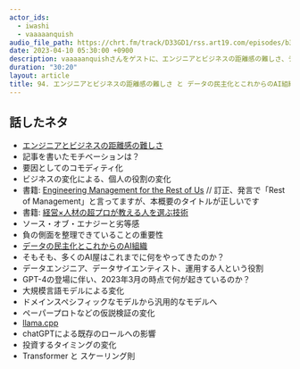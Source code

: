 ```yaml
---
actor_ids:
  - iwashi
  - vaaaaanquish
audio_file_path: https://chrt.fm/track/D33GD1/rss.art19.com/episodes/b32e3761-c722-4ad7-9734-a568d2533c46.mp3
date: 2023-04-10 05:30:00 +0900
description: vaaaaanquishさんをゲストに、エンジニアとビジネスの距離感の難しさ、データの民主化とこれからのAI組織、GPT-4による変化などについて語っていただいたエピソードです。
duration: "30:20"
layout: article
title: 94. エンジニアとビジネスの距離感の難しさ と データの民主化とこれからのAI組織 w/ vaaaaanquish
---
```


## 話したネタ

- [エンジニアとビジネスの距離感の難しさ](https://note.com/vaaaaanquish/n/n22d5e8b067d9)
- 記事を書いたモチベーションは？
- 要因としてのコモディティ化
- ビジネスの変化による、個人の役割の変化
- 書籍: [Engineering Management for the Rest of Us](https://amzn.to/3ZSJ7cG) // 訂正、発言で「Rest of Management」と言ってますが、本概要のタイトルが正しいです
- 書籍: [経営×人材の超プロが教える人を選ぶ技術](https://amzn.to/41af94Q)
- ソース・オブ・エナジーと劣等感
- 負の側面を整理できていることの重要性
- [データの民主化とこれからのAI組織](https://note.com/vaaaaanquish/n/n228744f30bf3)
- そもそも、多くのAI屋はこれまでに何をやってきたのか？
- データエンジニア、データサイエンティスト、運用する人という役割
- GPT-4の登場に伴い、2023年3月の時点で何が起きているのか？
- 大規模言語モデルによる変化
- ドメインスペシフィックなモデルから汎用的なモデルへ
- ペーパープロトなどの仮説検証の変化
- [llama.cpp](https://github.com/ggerganov/llama.cpp)
- chatGPTによる既存のロールへの影響
- 投資するタイミングの変化
- Transformer と スケーリング則